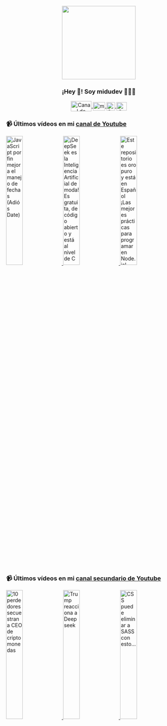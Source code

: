 <p align="center" width="300">
   <img align="center" width="200" src="https://user-images.githubusercontent.com/1561955/106762302-fda9de00-6635-11eb-99be-3ef744e60c0e.png" />
   <h3 align="center">¡Hey 👋! Soy midudev 👨🏻‍💻</h3>
</p>

<p align="center">
   <a href="https://twitch.tv/midudev" target="blank">
    <img align="center" src="https://upload.wikimedia.org/wikipedia/commons/c/ce/Twitch_logo_2019.svg" alt="Canal de Twitch de midudev" height="28px" width="56px" />
  </a>
  <span style="width: 8px;"> </span>
   <a href="https://youtube.com/midudev" target="blank">
    <img align="center" src="https://upload.wikimedia.org/wikipedia/commons/0/09/YouTube_full-color_icon_%282017%29.svg" alt="midudev" height="23px" width="33px" />
  </a>
  <span style="width: 8px;"> </span>
  <a href="https://instagram.com/midu.dev" target="blank">
    <img align="center" src="https://upload.wikimedia.org/wikipedia/commons/e/e7/Instagram_logo_2016.svg" alt="Canal de Instagram de midu.dev" height="23px" width="23px" />
  </a>
  <span style="width: 8px;"> </span>
  <a href="https://twitter.com/midudev" target="blank">
    <img align="center" src="https://upload.wikimedia.org/wikipedia/commons/thumb/6/6f/Logo_of_Twitter.svg/2491px-Logo_of_Twitter.svg.png" alt="Canal de Twitter de midudev" height="23px" width="28px" />
  </a>
</p>

### 📹 Últimos vídeos en mi [canal de Youtube](https://youtube.com/midudev?sub_confirmation=1)

<a href='https://youtu.be/73ZQAK_jV0U' target='_blank'>
  <img width='30%' src='https://img.youtube.com/vi/73ZQAK_jV0U/mqdefault.jpg' alt='JavaScript por fin mejora el manejo de fechas (Adiós Date)' />
</a>
<a href='https://youtu.be/spoVuc1P1-w' target='_blank'>
  <img width='30%' src='https://img.youtube.com/vi/spoVuc1P1-w/mqdefault.jpg' alt='¡DeepSeek es la Inteligencia Artificial de moda!
Es gratuita, de código abierto y está al nivel de C' />
</a>
<a href='https://youtu.be/YV8umc_pPo0' target='_blank'>
  <img width='30%' src='https://img.youtube.com/vi/YV8umc_pPo0/mqdefault.jpg' alt='Este repositorio es oro puro y está en Español ¡Las mejores prácticas para programar en Node.js!' />
</a>

### 📹 Últimos vídeos en mi [canal secundario de Youtube](https://youtube.com/midulive?sub_confirmation=1)

<a href='https://youtu.be/dCrWy9lqCfI' target='_blank'>
  <img width='30%' src='https://img.youtube.com/vi/dCrWy9lqCfI/mqdefault.jpg' alt='10 perdedores secuestran a CEO de criptomonedas' />
</a>
<a href='https://youtu.be/03mMNFmHujU' target='_blank'>
  <img width='30%' src='https://img.youtube.com/vi/03mMNFmHujU/mqdefault.jpg' alt='Trump reacciona a Deepseek' />
</a>
<a href='https://youtu.be/MWCRyXaBGJA' target='_blank'>
  <img width='30%' src='https://img.youtube.com/vi/MWCRyXaBGJA/mqdefault.jpg' alt='CSS puede eliminar a SASS con esto...' />
</a>